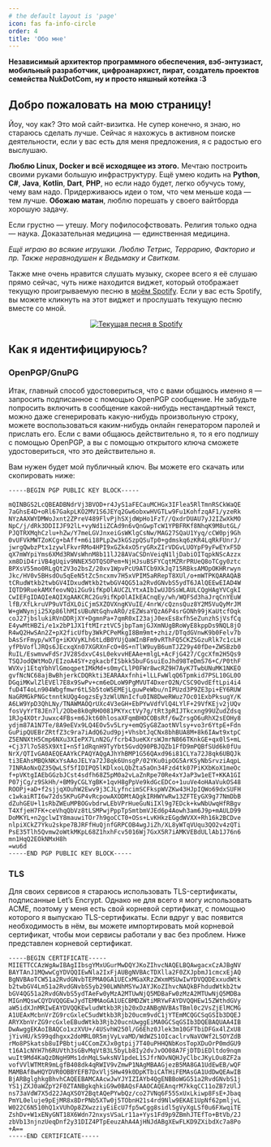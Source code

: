 ```yaml
---
# the default layout is 'page'
icon: fas fa-info-circle
order: 4
title: 'Обо мне'
---
```



**Независимый архитектор программного обеспечения, вэб-энтузиаст, мобильный разработчик, цифроанархист, пират, создатель проектов семейства NukDotCom, ну и просто няшный котейка :3**

## Добро пожаловать на мою страницу!

Йоу, чоу как? Это мой сайт-визитка. Не супер конечно, я знаю, но стараюсь сделать лучше. Сейчас я нахожусь в активном поиске деятельности, если у вас есть для меня предложения, я с радостью его выслушаю.

**Люблю Linux, Docker и всё исходящее из этого.** Мечтаю построить своими руками большую инфраструктуру. Ещё умею кодить на **Python**, **C#**, **Java**, **Kotlin**, **Dart**, **PHP**, но если надо будет, легко обучусь тому, чему вам надо. Придерживаюсь идеи о том, что чем меньше кода — тем лучше. **Обожаю матан**, люблю порешать у своего вайтборда хорошую задачу.

Если грустно — утешу. Могу пофилософствовать. Религия только одна — наука. Доказательная медицина — единственная медицина.

*Ещё играю во всякие игрушки. Люблю Тетрис, Террарию, Факторио и пр. Также неравнодушен к Ведьмаку и Свиткам.*

Также мне очень нравится слушать музыку, скорее всего я её слушаю прямо сейчас, чуть ниже находится виджет, который отображает текущую проигрываемую песню в [моём Spotify](https://open.spotify.com/user/k8d2u3l1klp64mdypz4b983mn?si=8fcd86a5a16348b1). Если у вас есть Spotify, вы можете кликнуть на этот виджет и прослушать текущую песню вместе со мной.

<p align="center">
    <a href="https://spotify-github-profile.vercel.app/api/view?uid=k8d2u3l1klp64mdypz4b983mn&redirect=true"><img src="https://spotify-github-profile.vercel.app/api/view?uid=k8d2u3l1klp64mdypz4b983mn&cover_image=true&theme=novatorem&show_offline=true&background_color=121212&interchange=false&bar_color=53b14f&bar_color_cover=false" alt="Текущая песня в Spotify"></a>
</p> 

## Как я идентифицируюсь?
### OpenPGP/GnuPG

Итак, главный способ удостовериться, что с вами общаюсь именно я — запросить подписанное с помощью OpenPGP сообщение. Не забудьте попросить включить в сообщение какой-нибудь нестандартный текст, можно даже сгенерировать какую-нибудь произвольную строку, можете воспользоваться каким-нибудь онлайн генератором паролей и прислать его. Если с вами общаюсь действительно я, то я его подпишу с помощью OpenPGP, а вы с помощью открытого ключа сможете удостовериться, что это действительно я.

Вам нужен будет мой публичный ключ. Вы можете его скачать или скопировать ниже:

```
-----BEGIN PGP PUBLIC KEY BLOCK-----

mQINBGS2LcQBEADBNdrVj3BVOD+r4JyS1aFECauMCHGx3IFlea5RlTmnRSCkWaQE
7aGhsE4D+oRl67GakpLKO2MV1S6JEYq2Gw6obxwHVGTLw9Fu1KohfzqAF1/yzeRk
NYzAAXWYDMWoJxnt2ZPreV489FlvPjhSXjdWpHo1FzT//QxdrDUAU7yJ2IZwXkMO
NpC/j/dRk3DDIIJF92lL+vyNd1iZCAd9n6vQnGwpTcW1YPBFRKf8NhqK9M8utGL/
PJQTRXMqhCzlu+hZw/Y7meLGVJnxeiGsWKlgCsNw/MAG27SQaU1Yyq/cCW0pj9Gh
0vUFVkMWTZoKCg+bAff+m6i18PLp2w3kGSzpQSuTp0+gdmskq6zKR4LqRkFUnrJ/
jwrgQwbzPtx1zywlFkvrRMo4HPI9xGZk4xO5ryGRxZIrVDGvLUOYpF9yFwEYxF5D
qX7mWYpiYms6XMd3RWVsWhnM8b11lJ28AVaCSDnVeiqN1ljDabiOITqpkNScAzzx
xm8DiD4riVB4gUqiv9NNEX5OTQSOPem+NjHJsuBSFYCqtMZRrPRUeQ8oTCgy0ztc
BPXsV55mo0RLgQt2V3o2bsZ/20xv1WpvPcU9ATCb9XkJq715RBksAMOpOKHRrwyn
Jkc/HV0v5BHsdOu5qEeN5tZc5ncxmv7H5xVPIM5aRRepT8XUl/o+mWTPKQARAQAB
tCRudWtkb2twbGV4IDxudWtkb2twbGV4QG51a2RvdGNvbS5ydT6JAlQEEwEIAD4W
IQTD9RuekAMXfeovNQi2Gu9ifKpOlAUCZLYtxAIbIwUJDSsWLAULCQgHAgYVCgkI
CwIEFgIDAQIeAQIXgAAKCRC2Gu9ifKpOlAIkEACnqEy/wh/WQFSd3haJrqCnYEuW
lfB/XfLkruVP9uVTdXLOiCjmSXZOVXngKVuIE/4nrW/cQznsQuz8Y2M5VuQyMrJM
W+gWNynji25Xp86lhMIsUBuNtGqhvARO/zEZWsaYQzA6P4srGONh99jKaUtcfOqk
coJ27jbslukiRVnDDRjXY+DgmnPa+7qmR0xI23ajJ0exEs8xfhSeZunzhSjVsfCq
E4ywMtHBZi/e1x2bP1JX1ftMIrztVC5jbpTamjGJXmNUgBRoWyE8kppDs9NQL8jO
R4wQ2HwSAn2Z+pX2ficUfby3WkPCPeMkgI8Bm9mt+zhiz/DTqdGVnwK9b0Felv7b
bAsSrFmyp/wXTg+iKXVyKLh6tLdB0YUjQaWInBFm9vRThFQ5CKZSGzuRlk7c1cLH
yfPbVoflJRQs6JEcxqXn07XGRXnFcO+0S+nTlW9uyB6umTJZ29y40fDe+ZWSBzb0
RuIL/EswmvwFdSrJV28SdxvC4sL0ekvvHEAAe+mlgL+AcFjG427/CgcXfm2H5Qs9
TSQJodQWtMoD/EIzoA4SY+zgkacbfISbkk5buFGsuiEoJhd98TeDmS76+C/P0thF
WVXvj1EtqYbhVlGmoqpetIMkMd+s0myCLlP0FWr8wcRZ9H7AyK7TwbUNuMK1NKEO
gvfNcNC68ajBwBhjerkCDQRkti3EARAAxfnhi+lLLFwWlqQ6Tpmkid7PSL10GL0O
DGqiMKwlZlEVEl7E8x9SwPv+cm6eDLoW9PgMVUT4DxerO2N/CSC9OvdEftLpi4i4
fuD4T4oLn904Wbgfmwr6tL5b5toW5EMEjLguwPeWbu/nIPUzd3P9ZE3pi+EY6RUW
NaGRMGkPNGctnntkUQg4ogzsEy3zWlUNnIcfu0IN8DweRWuz7Oc01ExbPksugY/K
A6LW9YpD3QhLNy/TNAWMAOQrUXc4V3eGH+EbPYwVdfVlQ4LYlF+29VfKEjv2jUQv
fosVyYrT8JEn7l/2Obe8k0qRHO081PKYxctVy7g/tRt3pRIJTkcxng99UZudZdsq
1RJg4XOtrJuwxc4FBs+m6Jkt60hlosaXFqmBHOCOBsRf/6wZrsgO6uRhX2sEOHy8
ydjm87A1N7Te/8A9eEVx9LQ4EOv5v5Lry+emQSyG8ZaotNVlsy+vo3r6YtpE+Fdn
GuPipQUEBrZRtfZ3c9ra7iAdQ62ud9pj+VhsbtJqCNx8bhBUA8M+8k6IAwt9xtpC
Z5ENNXtH5Cmp6NXu3XIePX7LnN2G/fcrb43ueKXrsWJmrN866TKnkGE+qx0lS+mL
+Cj37l7o585X9XtI+nSf1dRqnH9TyYbt5GvdQ90PBJQZb1FfD9mPQBfSUd6k0fUu
NrX/QTIvGA0AEQEAAYkCPAQYAQgAJhYhBMP1G56QAxd96i81CLYa72J8qk6UBQJk
ti3EAhsMBQkNKxYsAAoJELYa72J8qk6UnsgP/02YKu0ipOG5ArKSyNbSrvziAqpL
7INRAoNxQZ35QwLSf5fIDIPQ5lKDlxoLQbZta5aOn34Fzd4tk07PiKXbKoX1meOc
f+pVKtgIAEbGGzbJCst4sdfh68Z5pM0a2vLaZnRpe70Re4xYJaP3w1eET+KKA1GI
P07jCg/z9SkHh/+BM9yCGLYgBK+1qvH8gPpVe9kdGcEDCo+1uuVe4oHAaVukOS48
ROOPj+aD+f2sjjqXOuhW2Ewv9j3CJLyfncimSCFkspWVZKw43HJpIQWo69dxSUFH
c1wkaiRTI6w72ds5KPuGP4vRcpowAXODMtAQgkIRHWYwRw13ZFTEyGX9g77NmDbB
dZuhGEU+l1sRbZWEuMPBOGvbdrwLEbVPrHueGuNiIXl9g7EDck+kwNbUwqHfRBgv
T4XfjeH7FK+ceVhqQbVz8tLSMPwjPppTpSmtbmVJEd6p4Aowh3am6J9p+mAULD99
DoMKYL+n2gclwIY8mauwiTOr7h9goCCT0+OSs+LvKHkzEGgdWVXX+Rh16k2BCDve
nlpiXCkZ7Yku2skpe7BJRFfHuQjnfGRPCOB4wgJiZh/XL8yWTqVUqu3QO2v4zQTi
PsE35Tlh5Qvmw2oWtkMKpL68Z1hxhFcv5016Wj7GxX5R7iAMKVEBdULlAb1J76n6
mn1HqQ2EOkNMxH8h
=wu6d
-----END PGP PUBLIC KEY BLOCK-----
```
### TLS

Для своих сервисов я стараюсь использовать TLS-сертификаты, подписанные Let’s Encrypt. Однако не для всего я могу использовать ACME, поэтому у меня есть свой корневой сертификат, с помощью которого я выпускаю TLS-сертификаты. Если вдруг у вас появится необходимость в нём, вы можете импортировать мой корневой сертификат, чтобы мои сервисы работали у вас без проблем. Ниже представлен корневой сертификат.

```
-----BEGIN CERTIFICATE-----
MIIETTCCAzWgAwIBAgIIbsgYMxUGurMwDQYJKoZIhvcNAQELBQAwgacxCzAJBgNV
BAYTAnJ1MQwwCgYDVQQIEwNla2IxFjAUBgNVBAcTDXlla2F0ZXJpbmJ1cmcxEjAQ
BgNVBAoTCW51a2RvdGNvbTEPMA0GA1UECxMGaXRzZWxmMSUwIwYDVQQDExxudWtk
b2twbGV4Lm51a2RvdGNvbS5yb290LWNhMSYwJAYJKoZIhvcNAQkBFhdudWtkb2tw
bGV4QG51a2RvdGNvbS5ydTAeFw0yMzA2MTUwNjQ5MDBaFw0zMzA2MTUwNjQ5MDBa
MIGnMQswCQYDVQQGEwJydTEMMAoGA1UECBMDZWtiMRYwFAYDVQQHEw15ZWthdGVy
aW5idXJnMRIwEAYDVQQKEwludWtkb3Rjb20xDzANBgNVBAsTBml0c2VsZjElMCMG
A1UEAxMcbnVrZG9rcGxleC5udWtkb3Rjb20ucm9vdC1jYTEmMCQGCSqGSIb3DQEJ
ARYXbnVrZG9rcGxleEBudWtkb3Rjb20ucnUwggEiMA0GCSqGSIb3DQEBAQUAA4IB
DwAwggEKAoIBAQCo1xzXVU+/4USvhW250l/G6Ehz0Jlek3m10GFTbiDFGx4lZxU8
jYivHU/kS99qdhgxx2doMRL0R5mjVyLvaMD/WdWZS1OIcaclrvNaVOWf2LSOYZdB
rMo8PSkatsb8uIPBbtju4CComZXJx0gtpij7T40uPHHQNbKosTopXDuOrP0mdGU9
t16A1cNYH7h6RUVth3sGBvMqVtB3L5byLb8Iy2dvJvOO08A7FjDTDiEDltdo9nqm
wuIt9Md4KaQzDNgH9Ms1dnMqLSwksNV1pdeL1SJfrNOvNQHJyClbcJKyLOu8ZF2a
vofVVlWTMtR9mLgfB408dk4qRWIV9vZmwP1NAgMBAAGjezB5MA8GA1UdEwEB/wQF
MAMBAf8wHQYDVR0OBBYEFB7DxVljSHw49k0DpKTbiCATHiFEMAsGA1UdDwQEAwIB
BjARBglghkgBhvhCAQEEBAMCAAcwJwYJYIZIAYb4QgENBBoWGG51a2RvdGNvbS1j
YS1jZXJ0aWZpY2F0ZTANBgkqhkiG9w0BAQsFAAOCAQEAnqrM7kkqCC11oZB7zUlJ
ns73aVdW7X5d22JAqXSOY2BqtAQePYwbQz/co27VNq6F55SxUxLkiwp8FsE+Jbaq
PmYL0eluje9pEjMR8x8DrPNb5XTw0j5TObnH21s4rd9Nlw9EKAE1UpNf62pmljvL
W022C6N510hQ1xVUhOp8ZXwzziyEiEcU7fp5wCgg8sidl5gVyXgLSf0u6FXwqiTE
ZshDv+W1xENyGNT18X6Wdn72nxysVSaLr11a+Yys1Fd9p9ZBmhJTEfTo+BtVb/2J
zbVb13njnzUeqDnf2y31DIZ4PTpEeuzAhA4AjHNJdABgXEwFLKD9ZXibdXc7a8Po
+A==
-----END CERTIFICATE-----
```


